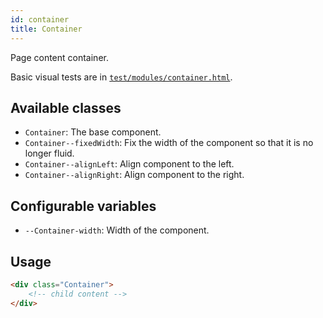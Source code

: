 ```yaml
---
id: container
title: Container
---
```


Page content container.

Basic visual tests are in [`test/modules/container.html`](http://aptuitiv.github.io/cacao/test/modules/container.html).


## Available classes

* `Container`: The base component.
* `Container--fixedWidth`: Fix the width of the component so that it is no 
  longer fluid.
* `Container--alignLeft`: Align component to the left.
* `Container--alignRight`: Align component to the right.


## Configurable variables

* `--Container-width`: Width of the component.


## Usage

```html
<div class="Container">
    <!-- child content -->
</div>
```

